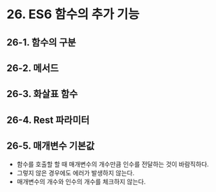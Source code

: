 # 26. ES6 함수의 추가 기능

## 26-1. 함수의 구분

## 26-2. 메서드

## 26-3. 화살표 함수

## 26-4. Rest 파라미터

## 26-5. 매개변수 기본값

- 함수를 호출할 할 때 매개변수의 개수만큼 인수를 전달하는 것이 바람직하다.
- 그렇지 않은 경우에도 에러가 발생하지 않는다.
- 매개변수의 개수와 인수의 개수를 체크하지 않는다.
